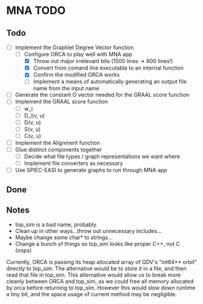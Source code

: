 # MNA TODO

## Todo

- [ ] Implement the Graphlet Degree Vector function
  - [ ] Configure ORCA to play well with MNA app
    - [x] Throw out major irrelevant bits (1500 lines -> 600 lines!)
    - [x] Convert from comand line executable to an internal function
    - [x] Confirm the modified ORCA works
    - [ ] Implement a means of automatically generating an output file name from the input name
- [ ] Generate the constant O vector needed for the GRAAL score function
- [ ] Implement the GRAAL score function
  - [ ] w_i
  - [ ] D_i(v, u)
  - [ ] D(v, u)
  - [ ] S(v, u)
  - [ ] C(v, u)
- [ ] Implement the Alignment function
- [ ] Glue distinct components together
  - [ ] Decide what file types / graph representations we want where
  - [ ] Implement file converters as necessary
- [ ] Use SPIEC-EASI to generate graphs to run through MNA app

## Done

## Notes

- top_sim is a bad name, probably.
- Clean up in other ways...throw out unnecessary includes...
- Maybe change some char* to strings...
- Change a bunch of things so top_sim looks like proper C++, not C (oops)

Currently, ORCA is passing its heap allocated array of GDV's "int64** orbit" directly to top_sim.
The alternative would be to store it in a file, and then read that file in top_sim.
This alternative would allow us to break more cleanly between ORCA and top_sim,
as we could free all memory allocated by orca before returning to top_sim.
However this would slow down runtime a tiny bit, and the space usage of current method may be negligible.
